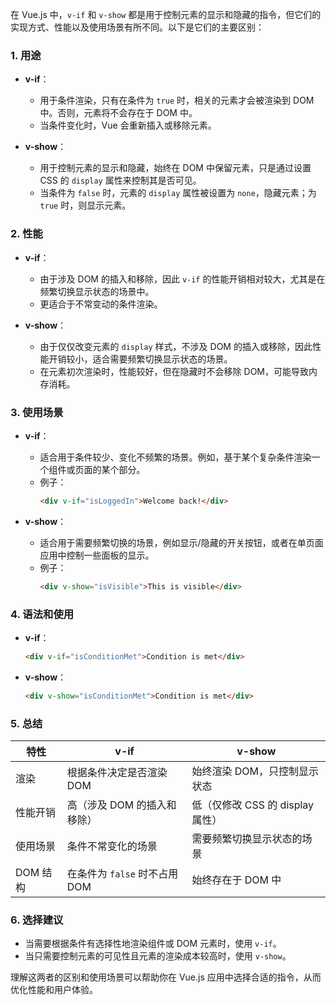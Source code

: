 在 Vue.js 中，`v-if` 和 `v-show` 都是用于控制元素的显示和隐藏的指令，但它们的实现方式、性能以及使用场景有所不同。以下是它们的主要区别：

### 1. 用途

- **v-if**：
  - 用于条件渲染，只有在条件为 `true` 时，相关的元素才会被渲染到 DOM 中。否则，元素将不会存在于 DOM 中。
  - 当条件变化时，Vue 会重新插入或移除元素。

- **v-show**：
  - 用于控制元素的显示和隐藏，始终在 DOM 中保留元素，只是通过设置 CSS 的 `display` 属性来控制其是否可见。
  - 当条件为 `false` 时，元素的 `display` 属性被设置为 `none`，隐藏元素；为 `true` 时，则显示元素。

### 2. 性能

- **v-if**：
  - 由于涉及 DOM 的插入和移除，因此 `v-if` 的性能开销相对较大，尤其是在频繁切换显示状态的场景中。
  - 更适合于不常变动的条件渲染。

- **v-show**：
  - 由于仅仅改变元素的 `display` 样式，不涉及 DOM 的插入或移除，因此性能开销较小，适合需要频繁切换显示状态的场景。
  - 在元素初次渲染时，性能较好，但在隐藏时不会移除 DOM，可能导致内存消耗。

### 3. 使用场景

- **v-if**：
  - 适合用于条件较少、变化不频繁的场景。例如，基于某个复杂条件渲染一个组件或页面的某个部分。
  - 例子：
    ```html
    <div v-if="isLoggedIn">Welcome back!</div>
    ```

- **v-show**：
  - 适合用于需要频繁切换的场景，例如显示/隐藏的开关按钮，或者在单页面应用中控制一些面板的显示。
  - 例子：
    ```html
    <div v-show="isVisible">This is visible</div>
    ```

### 4. 语法和使用

- **v-if**：
  ```html
  <div v-if="isConditionMet">Condition is met</div>
  ```

- **v-show**：
  ```html
  <div v-show="isConditionMet">Condition is met</div>
  ```

### 5. 总结

| 特性     | v-if                          | v-show                           |
| -------- | ----------------------------- | -------------------------------- |
| 渲染     | 根据条件决定是否渲染 DOM      | 始终渲染 DOM，只控制显示状态     |
| 性能开销 | 高（涉及 DOM 的插入和移除）   | 低（仅修改 CSS 的 display 属性） |
| 使用场景 | 条件不常变化的场景            | 需要频繁切换显示状态的场景       |
| DOM 结构 | 在条件为 `false` 时不占用 DOM | 始终存在于 DOM 中                |

### 6. 选择建议

- 当需要根据条件有选择性地渲染组件或 DOM 元素时，使用 `v-if`。
- 当只需要控制元素的可见性且元素的渲染成本较高时，使用 `v-show`。

理解这两者的区别和使用场景可以帮助你在 Vue.js 应用中选择合适的指令，从而优化性能和用户体验。
